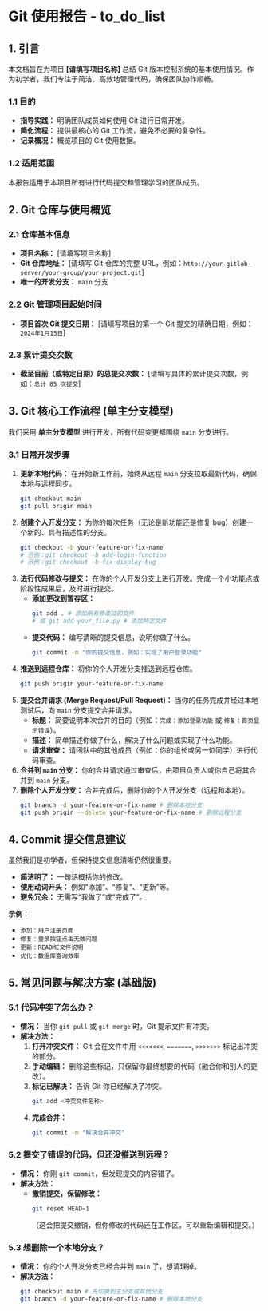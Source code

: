 # Git 使用报告 - to_do_list

## 1. 引言

本文档旨在为项目 **[请填写项目名称]** 总结 Git 版本控制系统的基本使用情况。作为初学者，我们专注于简洁、高效地管理代码，确保团队协作顺畅。

### 1.1 目的

* **指导实践：** 明确团队成员如何使用 Git 进行日常开发。
* **简化流程：** 提供最核心的 Git 工作流，避免不必要的复杂性。
* **记录概况：** 概览项目的 Git 使用数据。

### 1.2 适用范围

本报告适用于本项目所有进行代码提交和管理学习的团队成员。

## 2. Git 仓库与使用概览

### 2.1 仓库基本信息

* **项目名称：** [请填写项目名称]
* **Git 仓库地址：** [请填写 Git 仓库的完整 URL，例如：`http://your-gitlab-server/your-group/your-project.git`]
* **唯一的开发分支：** `main` 分支

### 2.2 Git 管理项目起始时间

* **项目首次 Git 提交日期：** [请填写项目的第一个 Git 提交的精确日期，例如：`2024年1月15日`]

### 2.3 累计提交次数

* **截至目前（或特定日期）的总提交次数：** [请填写具体的累计提交次数，例如：`总计 85 次提交`]

## 3. Git 核心工作流程 (单主分支模型)

我们采用 **单主分支模型** 进行开发，所有代码变更都围绕 `main` 分支进行。

### 3.1 日常开发步骤

1.  **更新本地代码：** 在开始新工作前，始终从远程 `main` 分支拉取最新代码，确保本地与远程同步。
    ```bash
    git checkout main
    git pull origin main
    ```
2.  **创建个人开发分支：** 为你的每次任务（无论是新功能还是修复 bug）创建一个新的、具有描述性的分支。
    ```bash
    git checkout -b your-feature-or-fix-name
    # 示例：git checkout -b add-login-function
    # 示例：git checkout -b fix-display-bug
    ```
3.  **进行代码修改与提交：** 在你的个人开发分支上进行开发。完成一个小功能点或阶段性成果后，及时进行提交。
    * **添加更改到暂存区：**
        ```bash
        git add . # 添加所有修改过的文件
        # 或 git add your_file.py # 添加特定文件
        ```
    * **提交代码：** 编写清晰的提交信息，说明你做了什么。
        ```bash
        git commit -m "你的提交信息，例如：实现了用户登录功能"
        ```
4.  **推送到远程仓库：** 将你的个人开发分支推送到远程仓库。
    ```bash
    git push origin your-feature-or-fix-name
    ```
5.  **提交合并请求 (Merge Request/Pull Request)：** 当你的任务完成并经过本地测试后，向 `main` 分支提交合并请求。
    * **标题：** 简要说明本次合并的目的（例如：`完成：添加登录功能` 或 `修复：首页显示错误`）。
    * **描述：** 简单描述你做了什么，解决了什么问题或实现了什么功能。
    * **请求审查：** 请团队中的其他成员（例如：你的组长或另一位同学）进行代码审查。
6.  **合并到 `main` 分支：** 你的合并请求通过审查后，由项目负责人或你自己将其合并到 `main` 分支。
7.  **删除个人开发分支：** 合并完成后，删除你的个人开发分支（远程和本地）。
    ```bash
    git branch -d your-feature-or-fix-name # 删除本地分支
    git push origin --delete your-feature-or-fix-name # 删除远程分支
    ```

## 4. Commit 提交信息建议

虽然我们是初学者，但保持提交信息清晰仍然很重要。

* **简洁明了：** 一句话概括你的修改。
* **使用动词开头：** 例如“添加”、“修复”、“更新”等。
* **避免冗余：** 无需写“我做了”或“完成了”。

**示例：**

* `添加：用户注册页面`
* `修复：登录按钮点击无效问题`
* `更新：README文件说明`
* `优化：数据库查询效率`

## 5. 常见问题与解决方案 (基础版)

### 5.1 代码冲突了怎么办？

* **情况：** 当你 `git pull` 或 `git merge` 时，Git 提示文件有冲突。
* **解决方法：**
    1.  **打开冲突文件：** Git 会在文件中用 `<<<<<<<`, `=======`, `>>>>>>>` 标记出冲突的部分。
    2.  **手动编辑：** 删除这些标记，只保留你最终想要的代码（融合你和别人的更改）。
    3.  **标记已解决：** 告诉 Git 你已经解决了冲突。
        ```bash
        git add <冲突文件名称>
        ```
    4.  **完成合并：**
        ```bash
        git commit -m "解决合并冲突"
        ```

### 5.2 提交了错误的代码，但还没推送到远程？

* **情况：** 你刚 `git commit`，但发现提交的内容错了。
* **解决方法：**
    * **撤销提交，保留修改：**
        ```bash
        git reset HEAD~1
        ```
        （这会把提交撤销，但你修改的代码还在工作区，可以重新编辑和提交。）

### 5.3 想删除一个本地分支？

* **情况：** 你的个人开发分支已经合并到 `main` 了，想清理掉。
* **解决方法：**
    ```bash
    git checkout main # 先切换到主分支或其他分支
    git branch -d your-feature-or-fix-name # 删除本地分支
    ```
